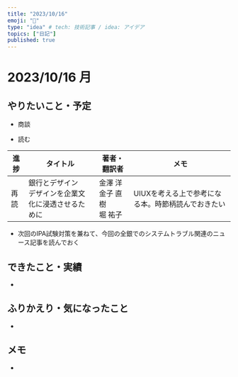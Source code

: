 ```yaml
---
title: "2023/10/16"
emoji: "💭"
type: "idea" # tech: 技術記事 / idea: アイデア
topics: ["日記"]
published: true
---
```


# 2023/10/16 月

## やりたいこと・予定

- 商談

- 読む

| 進捗 | タイトル | 著者・翻訳者 | メモ |
| ---- | ---- | ---- | ---- |
| 再読 | 銀行とデザイン<br>デザインを企業文化に浸透させるために | 金澤 洋<br>金子 直樹<br>堀 祐子  | UIUXを考える上で参考になる本。時節柄読んでおきたい |

- 次回のIPA試験対策を兼ねて、今回の全銀でのシステムトラブル関連のニュース記事を読んでおく


## できたこと・実績

-

## ふりかえり・気になったこと

-

## メモ

-

